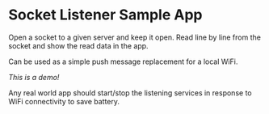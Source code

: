 # Socket Listener Sample App

Open a socket to a given server and keep it open.
Read line by line from the socket and show the read data in the app.

Can be used as a simple push message replacement for a local WiFi.

*This is a demo!*

Any real world app should start/stop the listening services in response
to WiFi connectivity to save battery.
